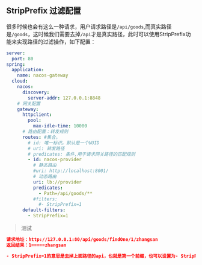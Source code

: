 ## StripPrefix 过滤配置

很多时候也会有这么一种请求，用户请求路径是`/api/goods`,而真实路径是`/goods`，这时候我们需要去掉`/api`才是真实路径，此时可以使用StripPrefix功能来实现路径的过滤操作，如下配置：

```yml
server:
  port: 80
spring:
  application:
    name: nacos-gateway
  cloud:
    nacos:
      discovery:
        server-addr: 127.0.0.1:8848
    # 网关配置
    gateway:
      httpclient:
        pool:
          max-idle-time: 10000
      # 路由配置：转发规则
      routes: #集合。
        # id: 唯一标识。默认是一个UUID
        # uri: 转发路径
        # predicates: 条件,用于请求网关路径的匹配规则
        - id: nacos-provider
          # 静态路由
          #uri: http://localhost:8001/
          # 动态路由
          uri: lb://provider
          predicates:
            - Path=/api/goods/**
          #filters:
            #- StripPrefix=1  
      default-filters:
        - StripPrefix=1
```

>  测试

```json
请求地址：http://127.0.0.1:80/api/goods/findOne/1/zhangsan
返回结果：1=====zhangsan

- StripPrefix=1的意思是去掉上面路径的api，也就是第一个前缀，也可以设置为- StripPrefix=2，以此类推
```